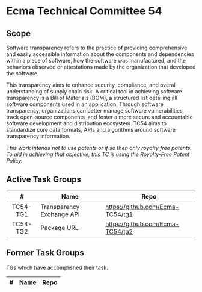 # Ecma Technical Committee 54

## Scope

Software transparency refers to the practice of providing comprehensive and easily accessible information about the components and dependencies within a piece of software, how the software was manufactured, and the behaviors observed or attestations made by the organization that developed the software. 

This transparency aims to enhance security, compliance, and overall understanding of supply chain risk. A critical tool in achieving software transparency is a Bill of Materials (BOM), a structured list detailing all software components used in an application. Through software transparency, organizations can better manage software vulnerabilities, track open-source components, and foster a more secure and accountable software development and distribution ecosystem. TC54 aims to standardize core data formats, APIs and algorithms around software transparency information.

_This work intends not to use patents or if so then only royalty free patents. To aid in achieving that objective, this TC is using the Royalty-Free Patent Policy._

## Active Task Groups

| # | Name | Repo | 
|:-:|------|------|
| TC54-TG1 | Transparency Exchange API | <https://github.com/Ecma-TC54/tg1> |
| TC54-TG2 | Package URL | <https://github.com/Ecma-TC54/tg2> |

## Former Task Groups

TGs which have accomplished their task.

| # | Name | Repo | 
|:-:|------|------|

